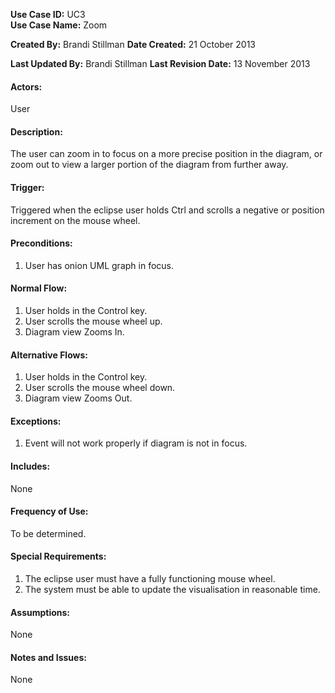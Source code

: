 **Use Case ID:** UC3  
**Use Case Name:** Zoom

**Created By:** Brandi Stillman
**Date Created:** 21 October 2013

**Last Updated By:** Brandi Stillman
**Last Revision Date:** 13 November 2013

#### Actors:
User

#### Description:
The user can zoom in to focus on a more precise position in the diagram, or zoom out to view a larger portion of the diagram from further away. 

#### Trigger:
Triggered when the eclipse user holds Ctrl and scrolls a negative or position increment on the mouse wheel. 

#### Preconditions:
1.  User has onion UML graph in focus.

#### Normal Flow:
1.  User holds in the Control key. 
2.  User scrolls the mouse wheel up. 
3.  Diagram view Zooms In.

#### Alternative Flows:
1.  User holds in the Control key. 
2.  User scrolls the mouse wheel down. 
3.  Diagram view Zooms Out.

#### Exceptions:
1. Event will not work properly if diagram is not in focus.

#### Includes:
None

#### Frequency of Use:
To be determined.

#### Special Requirements:
1.  The eclipse user must have a fully functioning mouse wheel.
2.  The system must be able to update the visualisation in reasonable time.

#### Assumptions:
None

#### Notes and Issues:
None